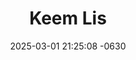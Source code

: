 ---
layout: cast
date: 2025-03-01 21:25:08 -0630
categories: actor

# Site Attributes
title: "Keem Lis"
permalink: "/cast/Keem_Lis"

# Actor/Actress Attributes
thumbnail: "/assets/images/cast_thumbnails/Keem Lis.jpeg"
---